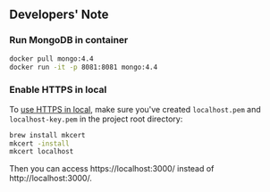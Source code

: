 ## Developers' Note

### Run MongoDB in container

```sh
docker pull mongo:4.4
docker run -it -p 8081:8081 mongo:4.4
```

### Enable HTTPS in local

To [use HTTPS in local](https://web.dev/how-to-use-local-https/), make sure you've created `localhost.pem` and `localhost-key.pem` in the project root directory:

```sh
brew install mkcert
mkcert -install
mkcert localhost
```

Then you can access https://localhost:3000/ instead of http://localhost:3000/.
